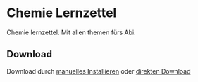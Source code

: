 # Chemie Lernzettel
Chemie lernzettel. Mit allen themen fürs Abi. <br>

## Download
Download durch 
[manuelles Installieren](https://github.com/OfflineBot/chemie_tex/blob/main/main.pdf) 
oder 
<a href="https://github.com/OfflineBot/chemie_tex/raw/main/main.pdf" download>direkten Download</a> 
